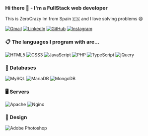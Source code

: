### Hi there 👋 - I'm a FullStack web developer

This is ZeroCrazy Im from Spain 🇪🇸 and I love solving problems 😄

[![Gmail](https://img.shields.io/badge/-GMAIL-D14836?style=for-the-badge&logo=gmail&logoColor=white)](mailto:contacto@codetech.es) [![LinkedIn](https://img.shields.io/badge/-LINKEDIN-0077B5?style=for-the-badge&logo=linkedin&logoColor=white)](https://www.linkedin.com/in/daniel-garzón-01a58b198/) [![GitHub](https://img.shields.io/badge/github-%23121011.svg?style=for-the-badge&logo=github&logoColor=white)](https://github.com/ZeroCrazy) [![Instagram](https://img.shields.io/badge/Instagram-%23E4405F.svg?style=for-the-badge&logo=Instagram&logoColor=white)](https://instagram.com/daniel98gd)

### 📋 The languages I program with are...
![HTML5](https://img.shields.io/badge/html5-%23E34F26.svg?style=for-the-badge&logo=html5&logoColor=white) ![CSS3](https://img.shields.io/badge/css3-%231572B6.svg?style=for-the-badge&logo=css3&logoColor=white) ![JavaScript](https://img.shields.io/badge/javascript-%23323330.svg?style=for-the-badge&logo=javascript&logoColor=%23F7DF1E) ![PHP](https://img.shields.io/badge/php-%23777BB4.svg?style=for-the-badge&logo=php&logoColor=white) ![TypeScript](https://img.shields.io/badge/typescript-%23007ACC.svg?style=for-the-badge&logo=typescript&logoColor=white) ![jQuery](https://img.shields.io/badge/jquery-%230769AD.svg?style=for-the-badge&logo=jquery&logoColor=white)

### 💾 Databases
 ![MySQL](https://img.shields.io/badge/mysql-%2300f.svg?style=for-the-badge&logo=mysql&logoColor=white) ![MariaDB](https://img.shields.io/badge/MariaDB-003545?style=for-the-badge&logo=mariadb&logoColor=white) ![MongoDB](https://img.shields.io/badge/MongoDB-%234ea94b.svg?style=for-the-badge&logo=mongodb&logoColor=white)
 
### 🖥 Servers
![Apache](https://img.shields.io/badge/apache-%23D42029.svg?style=for-the-badge&logo=apache&logoColor=white) ![Nginx](https://img.shields.io/badge/nginx-%23009639.svg?style=for-the-badge&logo=nginx&logoColor=white)
 
### 🎨 Design
 ![Adobe Photoshop](https://img.shields.io/badge/adobe%20photoshop-%2331A8FF.svg?style=for-the-badge&logo=adobe%20photoshop&logoColor=white)
